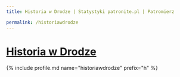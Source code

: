 ```yaml
---
title: Historia w Drodze | Statystyki patronite.pl | Patromierz

permalink: /historiawdrodze
---
```


# [Historia w Drodze](https://patronite.pl/historiawdrodze)

{% include profile.md name="historiawdrodze" prefix="h" %}
